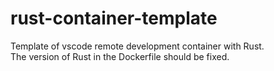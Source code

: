 # rust-container-template

Template of vscode remote development container with Rust.  
The version of Rust in the Dockerfile should be fixed.
